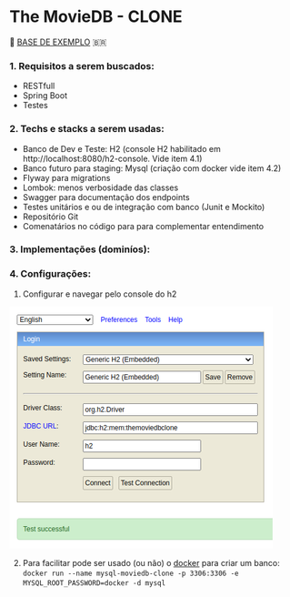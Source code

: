 # The MovieDB - CLONE
🎥 [BASE DE EXEMPLO](https://developers.themoviedb.org/3) 🇧🇷

### 1. Requisitos a serem buscados:
* RESTfull
* Spring Boot
* Testes

### 2. Techs e stacks a serem usadas:
* Banco de Dev e Teste: H2 (console H2 habilitado em http://localhost:8080/h2-console. Vide item 4.1)
* Banco futuro para staging: Mysql (criação com docker vide item 4.2)
* Flyway para migrations
* Lombok: menos verbosidade das classes
* Swagger para documentação dos endpoints
* Testes unitários e ou de integração com banco (Junit e Mockito)
* Repositório Git
* Comenatários no código para para complementar entendimento

### 3. Implementações (dominíos):


### 4. Configurações:
1. Configurar e navegar pelo console do h2

![Configurar e navegar pelo console do h2](https://raw.githubusercontent.com/leonardofa/themoviedb-clone/master/readme/resource/img/h2-console.png)

2. Para facilitar pode ser usado (ou não) o [docker](https://docs.docker.com/get-docker/) para criar um banco:
`docker run --name mysql-moviedb-clone -p 3306:3306 -e MYSQL_ROOT_PASSWORD=docker -d mysql`

